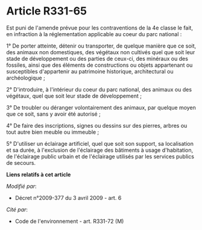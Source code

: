 # Article R331-65

Est puni de l'amende prévue pour les contraventions de la 4e classe le fait, en infraction à la réglementation applicable au
coeur du parc national : 

1° De porter atteinte, détenir ou transporter, de quelque manière que ce soit, des animaux non domestiques, des végétaux non
cultivés quel que soit leur stade de développement ou des parties de ceux-ci, des minéraux ou des fossiles, ainsi que des
éléments de constructions ou objets appartenant ou susceptibles d'appartenir au patrimoine historique, architectural ou
archéologique ; 

2° D'introduire, à l'intérieur du coeur du parc national, des animaux ou des végétaux, quel que soit leur stade de
développement ; 

3° De troubler ou déranger volontairement des animaux, par quelque moyen que ce soit, sans y avoir été autorisé ; 

4° De faire des inscriptions, signes ou dessins sur des pierres, arbres ou tout autre bien meuble ou immeuble ; 

5° D'utiliser un éclairage artificiel, quel que soit son support, sa localisation et sa durée, à l'exclusion de l'éclairage
des bâtiments à usage d'habitation, de l'éclairage public urbain et de l'éclairage utilisés par les services publics de
secours.

**Liens relatifs à cet article**

_Modifié par_:

  - Décret n°2009-377 du 3 avril 2009 - art. 6

_Cité par_:

  - Code de l'environnement - art. R331-72 (M)

